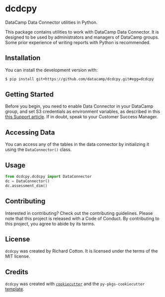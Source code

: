 # dcdcpy

DataCamp Data Connector utilities in Python.

This package contains utilities to work with DataCamp Data Connector. It is designed to be used by administrators and managers of DataCamp groups. Some prior experience of writing reports with Python is recommended.

## Installation

You can install the development version with:

```bash
$ pip install git+https://github.com/datacamp/dcdcpy.git#egg=dcdcpy
```

## Getting Started

Before you begin, you need to enable Data Connector in your DataCamp group, and 
set S3 credentials as environment variables, as described in this [this Support article](https://support.datacamp.com/hc/en-us/articles/4405070893591-DataCamp-Data-Connector-A-Step-by-Step-Configuration-Guide-for-Automated-Data-Exports).
If in doubt, speak to your Customer Success Manager.

## Accessing Data

You can access any of the tables in the data connector by initializing it using the `DataConnector()` class.

## Usage

```python
from dcdcpy.dcdcpy import DataConnector
dc = DataConnector()
dc.assessment_dim()
```

## Contributing

Interested in contributing? Check out the contributing guidelines. Please note that this project is released with a Code of Conduct. By contributing to this project, you agree to abide by its terms.

## License

`dcdcpy` was created by Richard Cotton. It is licensed under the terms of the MIT license.

## Credits

`dcdcpy` was created with [`cookiecutter`](https://cookiecutter.readthedocs.io/en/latest/) and the `py-pkgs-cookiecutter` [template](https://github.com/py-pkgs/py-pkgs-cookiecutter).
